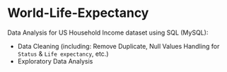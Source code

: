 # World-Life-Expectancy

Data Analysis for US Household Income dataset using SQL (MySQL):
- Data Cleaning (including: Remove Duplicate, Null Values Handling for `Status` & `Life expectancy`, etc.)
- Exploratory Data Analysis
